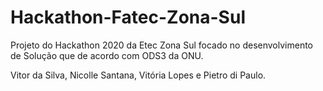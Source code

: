 # Hackathon-Fatec-Zona-Sul
Projeto do Hackathon 2020 da Etec Zona Sul focado no desenvolvimento de Solução que de acordo com ODS3 da ONU.


Vitor da Silva, Nicolle Santana, Vitória Lopes e Pietro di Paulo.
